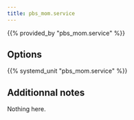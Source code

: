 ```yaml
---
title: pbs_mom.service
---
```


{{% provided_by "pbs_mom.service" %}}

## Options

{{% systemd_unit "pbs_mom.service" %}}

## Additionnal notes

Nothing here.